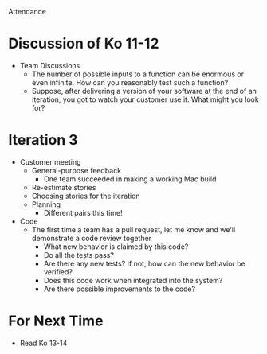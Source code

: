 Attendance

# Discussion of Ko 11-12
* Team Discussions
  * The number of possible inputs to a function can be enormous or even infinite. How can you reasonably test such a function?
  * Suppose, after delivering a version of your software at the end of an iteration, you got to watch your customer use it. What might you look for?

# Iteration 3
* Customer meeting
  * General-purpose feedback
    * One team succeeded in making a working Mac build
  * Re-estimate stories
  * Choosing stories for the iteration
  * Planning
    * Different pairs this time!
* Code
  * The first time a team has a pull request, let me know and we'll demonstrate a code review together
    * What new behavior is claimed by this code?
    * Do all the tests pass?
    * Are there any new tests? If not, how can the new behavior be verified?
    * Does this code work when integrated into the system?
    * Are there possible improvements to the code?

# For Next Time
* Read Ko 13-14

